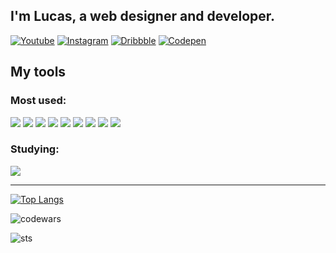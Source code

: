## I'm Lucas, a web designer and developer.

[![Youtube](https://img.shields.io/badge/YouTube-FF0000?style=for-the-badge&logo=youtube&logoColor=white)](https://www.youtube.com/c/BizuDesign)
[![Instagram](https://img.shields.io/badge/Instagram-E4405F?style=for-the-badge&logo=instagram&logoColor=white)](https://instagram.com/lucasfads)
[![Dribbble](https://img.shields.io/badge/Dribbble-EA4C89?style=for-the-badge&logo=dribbble&logoColor=white)](https://dribbble.com/LucasFAdS)
[![Codepen](https://img.shields.io/badge/Codepen-000000?style=for-the-badge&logo=codepen&logoColor=white)](https://codepen.io/lucasfads)

## My tools
### Most used:
<img src="https://img.shields.io/badge/Adobe%20XD-470137?style=for-the-badge&logo=Adobe%20XD&logoColor=#FF61F6
"> <img src="https://img.shields.io/badge/Figma-F24E1E?style=for-the-badge&logo=figma&logoColor=white"> <img src="https://img.shields.io/badge/Visual_Studio_Code-0078D4?style=for-the-badge&logo=visual%20studio%20code&logoColor=white"> <img src="https://img.shields.io/badge/HTML5-E34F26?style=for-the-badge&logo=html5&logoColor=white"> <img src="https://img.shields.io/badge/CSS3-1572B6?style=for-the-badge&logo=css3&logoColor=white"> <img src="https://img.shields.io/badge/JavaScript-323330?style=for-the-badge&logo=javascript&logoColor=F7DF1E"> <img src="https://img.shields.io/badge/Wordpress-21759B?style=for-the-badge&logo=wordpress&logoColor=white"> <img src="https://img.shields.io/badge/Oxygen-3A209E?style=for-the-badge&logo=oxygen&logoColor=white"> 
<img src="https://img.shields.io/badge/PHP-777BB4?style=for-the-badge&logo=php&logoColor=white">

### Studying:
<img src="https://img.shields.io/badge/C-00599C?style=for-the-badge&logo=c&logoColor=white">

---
[![Top Langs](https://github-readme-stats.vercel.app/api/top-langs/?username=lucasfads&layout=compact&theme=radical)](https://github.com/peguimasid)

![codewars](https://www.codewars.com/users/lucasfads/badges/large)

![sts](https://badge42.herokuapp.com/api/stats/lucafern?privacyEmail=true&darkmode=false&cursus=Basecamp)

<!--
**lucasfads/lucasfads** is a ✨ _special_ ✨ repository because its `README.md` (this file) appears on your GitHub profile.

Here are some ideas to get you started:

- 🔭 I’m currently working on ...
- 🌱 I’m currently learning ...
- 👯 I’m looking to collaborate on ...
- 🤔 I’m looking for help with ...
- 💬 Ask me about ...
- 📫 How to reach me: ...
- 😄 Pronouns: ...
- ⚡ Fun fact: ...
-->
